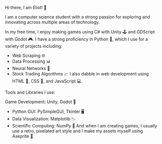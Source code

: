 Hi there, I am Eliot! 👋

I am a computer science student with a strong passion for exploring and innovating across multiple areas of technology.

In my free time, I enjoy making games using C# with Unity 🕹️ and GDScript with Godot 🎮. I have a strong proficiency in Python 🐍, which I use for a variety of projects including:
- Web Scraping 🌐
- Data Processing 📊
- Neural Networks 🤖
- Stock Trading Algorithms 📈
I also dabble in web development using HTML 📄, CSS 🎨, and JavaScript 💻.

Tools and Libraries I use:

Game Development: Unity, Godot 🎲
- Python GUI: PySimpleGUI, Tkinter 🖥️
- Data Visualization: Matplotlib 📉
- Scientific Computing: NumPy 🔢
And when I am creating games, I usually use a retro, pixelated art style and I make my assets myself using Aseprite 👾.
